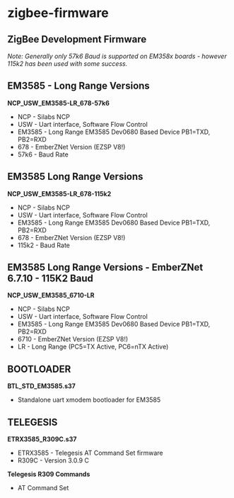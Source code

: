 # zigbee-firmware
## ZigBee Development Firmware

_Note: Generally only 57k6 Baud is supported on EM358x boards - however 115k2 has been used with some success._

## EM3585 - Long Range Versions
__NCP_USW_EM3585-LR_678-57k6__
* NCP - Silabs NCP
* USW - Uart interface, Software Flow Control 
* EM3585 - Long Range EM3585 Dev0680 Based Device PB1=TXD, PB2=RXD
* 678 - EmberZNet Version (EZSP V8!)
* 57k6 - Baud Rate
 
## EM3585 Long Range Versions
__NCP_USW_EM3585-LR_678-115k2__
* NCP - Silabs NCP
* USW - Uart interface, Software Flow Control 
* EM3585 - Long Range EM3585 Dev0680 Based Device PB1=TXD, PB2=RXD
* 678 - EmberZNet Version (EZSP V8!)
* 115k2 - Baud Rate

## EM3585 Long Range Versions - EmberZNet 6.7.10 - 115K2 Baud
__NCP_USW_EM3585_6710-LR__
* NCP - Silabs NCP
* USW - Uart interface, Software Flow Control 
* EM3585 - Long Range EM3585 Dev0680 Based Device PB1=TXD, PB2=RXD
* 6710 - EmberZNet Version (EZSP V8!)
* LR - Long Range (PC5=TX Active, PC6=nTX Active)

## BOOTLOADER ##
__BTL_STD_EM3585.s37__
* Standalone uart xmodem bootloader for EM3585
 
## TELEGESIS ##
__ETRX3585_R309C.s37__
* ETRX3585 - Telegesis AT Command Set firmware 
* R309C - Version 3.0.9 C

__Telegesis R309 Commands__
* AT Command Set